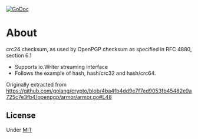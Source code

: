 [![GoDoc](https://godoc.org/github.com/martinlindhe/crc24?status.svg)](https://godoc.org/github.com/martinlindhe/crc24)


# About

crc24 checksum, as used by OpenPGP checksum as specified in RFC 4880, section 6.1

* Supports io.Writer streaming interface
* Follows the example of hash, hash/crc32 and hash/crc64.

Originally extracted from https://github.com/golang/crypto/blob/4ba4fb4dd9e7f7ed9053fb45482e9a725c7e3fb4/openpgp/armor/armor.go#L48


## License

Under [MIT](LICENSE)
